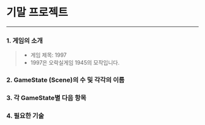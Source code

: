 # 기말 프로젝트
-----------------------------------
### 1. 게임의 소개
>+ 게임 제목: 1997
>+ 1997은 오락실게임 1945의 모작입니다.

### 2. GameState (Scene)의 수 및 각각의 이름
>
### 3. 각 GameState별 다음 항목
>
### 4. 필요한 기술
>
